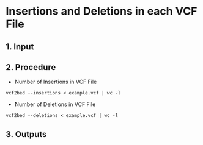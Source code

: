 # Insertions and Deletions in each VCF File

## 1. Input

## 2. Procedure

* Number of Insertions in VCF File

```
vcf2bed --insertions < example.vcf | wc -l
```

* Number of Deletions in VCF File

```
vcf2bed --deletions < example.vcf | wc -l
```

## 3. Outputs
